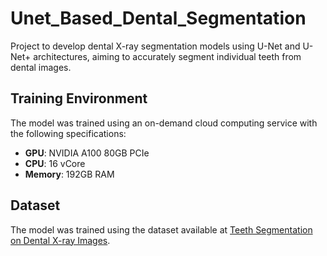 # Unet_Based_Dental_Segmentation
 Project to develop dental X-ray segmentation models using U-Net and U-Net+ architectures, aiming to accurately segment individual teeth from dental images.

## Training Environment

The model was trained using an on-demand cloud computing service with the following specifications:

- **GPU**: NVIDIA A100 80GB PCIe
- **CPU**: 16 vCore
- **Memory**: 192GB RAM

## Dataset

The model was trained using the dataset available at [Teeth Segmentation on Dental X-ray Images](https://www.kaggle.com/datasets/humansintheloop/teeth-segmentation-on-dental-x-ray-images).

